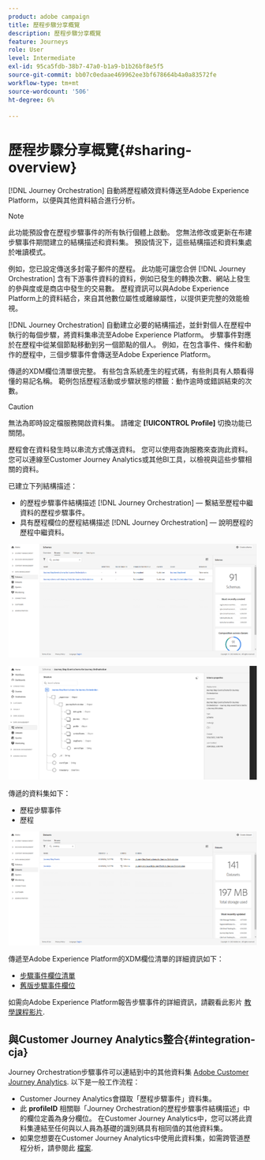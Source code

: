 ```yaml
---
product: adobe campaign
title: 歷程步驟分享概覽
description: 歷程步驟分享概覽
feature: Journeys
role: User
level: Intermediate
exl-id: 95ca5fdb-38b7-47a0-b1a9-b1b26bf8e5f5
source-git-commit: bb07c0edaae469962ee3bf678664b4a0a83572fe
workflow-type: tm+mt
source-wordcount: '506'
ht-degree: 6%

---
```


# 歷程步驟分享概覽{#sharing-overview}

[!DNL Journey Orchestration] 自動將歷程績效資料傳送至Adobe Experience Platform，以便與其他資料結合進行分析。

>[!NOTE]
>
>此功能預設會在歷程步驟事件的所有執行個體上啟動。 您無法修改或更新在布建步驟事件期間建立的結構描述和資料集。 預設情況下，這些結構描述和資料集處於唯讀模式。

例如，您已設定傳送多封電子郵件的歷程。 此功能可讓您合併 [!DNL Journey Orchestration] 含有下游事件資料的資料，例如已發生的轉換次數、網站上發生的參與度或是商店中發生的交易數。 歷程資訊可以與Adobe Experience Platform上的資料結合，來自其他數位屬性或離線屬性，以提供更完整的效能檢視。

[!DNL Journey Orchestration] 自動建立必要的結構描述，並針對個人在歷程中執行的每個步驟，將資料集串流至Adobe Experience Platform。 步驟事件對應於在歷程中從某個節點移動到另一個節點的個人。 例如，在包含事件、條件和動作的歷程中，三個步驟事件會傳送至Adobe Experience Platform。

傳遞的XDM欄位清單很完整。 有些包含系統產生的程式碼，有些則具有人類看得懂的易記名稱。 範例包括歷程活動或步驟狀態的標籤：動作逾時或錯誤結束的次數。

>[!CAUTION]
>
>無法為即時設定檔服務開啟資料集。 請確定 **[!UICONTROL Profile]** 切換功能已關閉。

歷程會在資料發生時以串流方式傳送資料。 您可以使用查詢服務來查詢此資料。 您可以連線至Customer Journey Analytics或其他BI工具，以檢視與這些步驟相關的資料。

已建立下列結構描述：

* 的歷程步驟事件結構描述 [!DNL Journey Orchestration]  — 繫結至歷程中繼資料的歷程步驟事件。
* 具有歷程欄位的歷程結構描述 [!DNL Journey Orchestration]  — 說明歷程的歷程中繼資料。

![](../assets/sharing1.png)

![](../assets/sharing2.png)

傳遞的資料集如下：

* 歷程步驟事件
* 歷程

![](../assets/sharing3.png)

傳遞至Adobe Experience Platform的XDM欄位清單的詳細資訊如下：

* [步驟事件欄位清單](../building-journeys/sharing-field-list.md)
* [舊版步驟事件欄位](../building-journeys/sharing-legacy-fields.md)

如需向Adobe Experience Platform報告步驟事件的詳細資訊，請觀看此影片 [教學課程影片](https://experienceleague.adobe.com/docs/journey-orchestration-learn/tutorials/reporting-step-events-to-adobe-experience-platform.html).

## 與Customer Journey Analytics整合{#integration-cja}

Journey Orchestration步驟事件可以連結到中的其他資料集 [Adobe Customer Journey Analytics](https://experienceleague.adobe.com/docs/analytics-platform/using/cja-overview/cja-overview.html?lang=zh-Hant). 以下是一般工作流程：

* Customer Journey Analytics會擷取「歷程步驟事件」資料集。
* 此 **profileID** 相關聯「Journey Orchestration的歷程步驟事件結構描述」中的欄位定義為身分欄位。 在Customer Journey Analytics中，您可以將此資料集連結至任何與以人員為基礎的識別碼具有相同值的其他資料集。
* 如果您想要在Customer Journey Analytics中使用此資料集，如需跨管道歷程分析，請參閱此 [檔案](https://experienceleague.adobe.com/docs/analytics-platform/using/cja-usecases/cross-channel.html).
